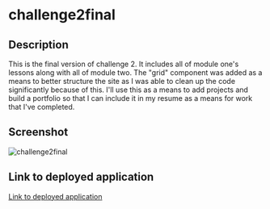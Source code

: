 # challenge2final

## Description

This is the final version of challenge 2. It includes all of module one's lessons along with all of module two. The "grid" component was added as a means to better structure the site as I was able to clean up the code significantly because of this. I'll use this as a means to add projects and build a portfolio so that I can include it in my resume as a means for work that I've completed.

## Screenshot

![challenge2final](https://user-images.githubusercontent.com/68674610/89747062-dd77d880-da71-11ea-9471-044a056471a7.png)

## Link to deployed application

[Link to deployed application](https://vutanguofa.github.io/challenge2final/)

